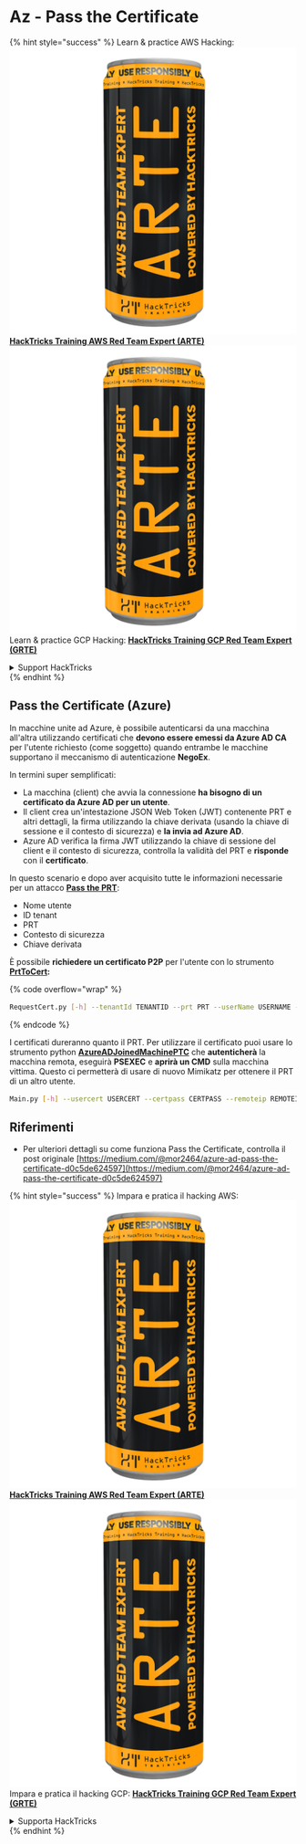 # Az - Pass the Certificate

{% hint style="success" %}
Learn & practice AWS Hacking:<img src="../../../.gitbook/assets/image (1) (1) (1).png" alt="" data-size="line">[**HackTricks Training AWS Red Team Expert (ARTE)**](https://training.hacktricks.xyz/courses/arte)<img src="../../../.gitbook/assets/image (1) (1) (1).png" alt="" data-size="line">\
Learn & practice GCP Hacking: <img src="../../../.gitbook/assets/image (2).png" alt="" data-size="line">[**HackTricks Training GCP Red Team Expert (GRTE)**<img src="../../../.gitbook/assets/image (2).png" alt="" data-size="line">](https://training.hacktricks.xyz/courses/grte)

<details>

<summary>Support HackTricks</summary>

* Check the [**subscription plans**](https://github.com/sponsors/carlospolop)!
* **Join the** 💬 [**Discord group**](https://discord.gg/hRep4RUj7f) or the [**telegram group**](https://t.me/peass) or **follow** us on **Twitter** 🐦 [**@hacktricks\_live**](https://twitter.com/hacktricks_live)**.**
* **Share hacking tricks by submitting PRs to the** [**HackTricks**](https://github.com/carlospolop/hacktricks) and [**HackTricks Cloud**](https://github.com/carlospolop/hacktricks-cloud) github repos.

</details>
{% endhint %}

## Pass the Certificate (Azure)

In macchine unite ad Azure, è possibile autenticarsi da una macchina all'altra utilizzando certificati che **devono essere emessi da Azure AD CA** per l'utente richiesto (come soggetto) quando entrambe le macchine supportano il meccanismo di autenticazione **NegoEx**.

In termini super semplificati:

* La macchina (client) che avvia la connessione **ha bisogno di un certificato da Azure AD per un utente**.
* Il client crea un'intestazione JSON Web Token (JWT) contenente PRT e altri dettagli, la firma utilizzando la chiave derivata (usando la chiave di sessione e il contesto di sicurezza) e **la invia ad Azure AD**.
* Azure AD verifica la firma JWT utilizzando la chiave di sessione del client e il contesto di sicurezza, controlla la validità del PRT e **risponde** con il **certificato**.

In questo scenario e dopo aver acquisito tutte le informazioni necessarie per un attacco [**Pass the PRT**](pass-the-prt.md):

* Nome utente
* ID tenant
* PRT
* Contesto di sicurezza
* Chiave derivata

È possibile **richiedere un certificato P2P** per l'utente con lo strumento [**PrtToCert**](https://github.com/morRubin/PrtToCert)**:**

{% code overflow="wrap" %}
```bash
RequestCert.py [-h] --tenantId TENANTID --prt PRT --userName USERNAME --hexCtx HEXCTX --hexDerivedKey HEXDERIVEDKEY [--passPhrase PASSPHRASE]
```
{% endcode %}

I certificati dureranno quanto il PRT. Per utilizzare il certificato puoi usare lo strumento python [**AzureADJoinedMachinePTC**](https://github.com/morRubin/AzureADJoinedMachinePTC) che **autenticherà** la macchina remota, eseguirà **PSEXEC** e **aprirà un CMD** sulla macchina vittima. Questo ci permetterà di usare di nuovo Mimikatz per ottenere il PRT di un altro utente.
```bash
Main.py [-h] --usercert USERCERT --certpass CERTPASS --remoteip REMOTEIP
```
## Riferimenti

* Per ulteriori dettagli su come funziona Pass the Certificate, controlla il post originale [https://medium.com/@mor2464/azure-ad-pass-the-certificate-d0c5de624597](https://medium.com/@mor2464/azure-ad-pass-the-certificate-d0c5de624597)

{% hint style="success" %}
Impara e pratica il hacking AWS:<img src="../../../.gitbook/assets/image (1) (1) (1).png" alt="" data-size="line">[**HackTricks Training AWS Red Team Expert (ARTE)**](https://training.hacktricks.xyz/courses/arte)<img src="../../../.gitbook/assets/image (1) (1) (1).png" alt="" data-size="line">\
Impara e pratica il hacking GCP: <img src="../../../.gitbook/assets/image (2).png" alt="" data-size="line">[**HackTricks Training GCP Red Team Expert (GRTE)**<img src="../../../.gitbook/assets/image (2).png" alt="" data-size="line">](https://training.hacktricks.xyz/courses/grte)

<details>

<summary>Supporta HackTricks</summary>

* Controlla i [**piani di abbonamento**](https://github.com/sponsors/carlospolop)!
* **Unisciti al** 💬 [**gruppo Discord**](https://discord.gg/hRep4RUj7f) o al [**gruppo telegram**](https://t.me/peass) o **seguici** su **Twitter** 🐦 [**@hacktricks\_live**](https://twitter.com/hacktricks_live)**.**
* **Condividi trucchi di hacking inviando PR ai** [**HackTricks**](https://github.com/carlospolop/hacktricks) e [**HackTricks Cloud**](https://github.com/carlospolop/hacktricks-cloud) repos di github.

</details>
{% endhint %}

